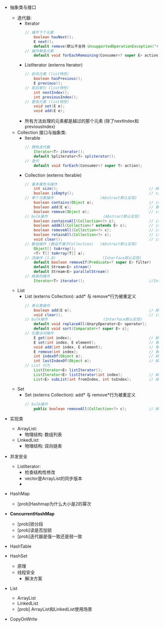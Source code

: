 
* 抽象类与接口
    * 迭代器:
        * Iterator
            ``` Java
            // 操作下个元素
                boolean hasNext();
                E next();
                default remove(默认不支持 UnsupportedOperationException("remove"));
            // 操作剩余元素
                default void forEachRemaining(Consumer<? super E> action);
            ```                
        * ListIterator (externs Iterator)
            ``` Java
            // 前向元素 (list特性)
                boolean hasPrevious();
                E previous();
            // 前后索引 (list特性)
                int nextIndex();
                int previousIndex();
            // 更改元素 (list特性)
                void set(E e);
                void add(E e);
            ```
        * 所有方法处理的元素都是越过的那个元素 (除了nextIndex和previousIndex)
    * Collection 接口与抽象类:
        * Iterable 
            ``` Java
            // 拥有迭代器 
                Iterator<T> iterator();
                default Spliterator<T> spliterator();
            // 迭代
                default void forEach(Consumer<? super T> action); 
            ```
        * Collection (externs Iterable)
            ``` Java
            // 基本属性与操作
                int size();                                         // Abstract**强制实现**
                boolean isEmpty();                                  // size判断
            // 单个元素操作                     (Abstract默认实现)
                boolean contains(Object o);                         // iterator迭代 equals判断
                boolean add(E e);                                   // 默认抛异常
                boolean remove(Object o);                           // iterator迭代 equals判断
            // bulk操作                         (Abstract默认实现)                  
                boolean containsAll(Collection<?> c);               // iterator迭代 equals判断
                boolean addAll(Collection<? extends E> c);          // iterator迭代
                boolean removeAll(Collection<?> c);                 // iterator迭代 equals判断 
                boolean retainAll(Collection<?> c);                 // iterator迭代 equals判断 (复杂度为O(mn))
                void clear();                                       // iterator迭代删除
            // 数组操作 (数组不属于Collection)   (Abstract默认实现)   
                Object[] toArray();
                <T> T[] toArray(T[] a);
            // 流操作 (1.8)                     (Interface默认实现) 
                default boolean removeIf(Predicate<? super E> filter)
                default Stream<E> stream()
                default Stream<E> parallelStream()
            // 继承的操作
                Iterator<T> iterator();                             //Interface强制实现 
            ```
    * List 
        * List (externs Collection): add* 与 remove*行为被重定义
            ``` Java
            // 单元素操作
                boolean add(E e);                                   // Abstract默认实现
                void clear();                                       // iterator迭代删除
            // bulk操作                         (Interface默认实现)  
                default void replaceAll(UnaryOperator<E> operator); 
                default void sort(Comparator<? super E> c);
            // 位置访问操作                      
                E get(int index);                                   // Abstract强制实现
                E set(int index, E element);                        // 默认抛异常
                void add(int index, E element);                     // 默认抛异常
                E remove(int index);                                // 默认抛异常
                int indexOf(Object o);                              // Abstract默认实现: listIterator
                int lastIndexOf(Object o);                          // Abstract默认实现: listIterator
            // List 行为
                ListIterator<E> listIterator();                     
                ListIterator<E> listIterator(int index);            // Abstract默认实现 
                List<E> subList(int fromIndex, int toIndex);        // Abstract默认实现; 判断RandomAccess
            ```
    * Set 
        * Set (externs Collection): add* 与 remove*行为被重定义
            ``` Java
            // bulk操作
                public boolean removeAll(Collection<?> c);          // Abstract默
            ```
* 实现类
    * ArrayList:
        * 物理结构: 数组列表
    * LinkedList:
        * 物理结构: 双向链表
* 并发安全
    * ListIterator: 
        * 检查结构性修改
        * vector是ArrayList的同步版本
        * 

* HashMap
    * [prob]Hashmap为什么大小是2的幂次
* **ConcurrentHashMap**
    * [prob]锁分段
    * [prob]读是否加锁
    * [prob]迭代器是强一致还是弱一致
* HashTable
* HashSet
    * 原理
    * 线程安全
        * 解决方案
* List
    * ArrayList
    * LinkedList
    * [prob] ArrayList和LinkedList使用场景
* CopyOnWrite
